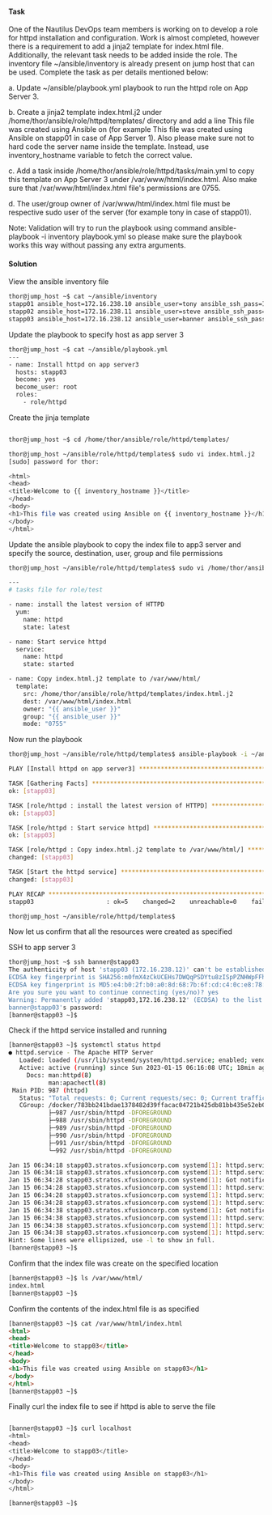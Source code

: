 #### Task

One of the Nautilus DevOps team members is working on to develop a role for httpd installation and configuration. Work is almost completed, however there is a requirement to add a jinja2 template for index.html file. Additionally, the relevant task needs to be added inside the role. The inventory file ~/ansible/inventory is already present on jump host that can be used. Complete the task as per details mentioned below:



a. Update ~/ansible/playbook.yml playbook to run the httpd role on App Server 3.

b. Create a jinja2 template index.html.j2 under /home/thor/ansible/role/httpd/templates/ directory and add a line This file was created using Ansible on <respective server> (for example This file was created using Ansible on stapp01 in case of App Server 1). Also please make sure not to hard code the server name inside the template. Instead, use inventory_hostname variable to fetch the correct value.

c. Add a task inside /home/thor/ansible/role/httpd/tasks/main.yml to copy this template on App Server 3 under /var/www/html/index.html. Also make sure that /var/www/html/index.html file's permissions are 0755.

d. The user/group owner of /var/www/html/index.html file must be respective sudo user of the server (for example tony in case of stapp01).

Note: Validation will try to run the playbook using command ansible-playbook -i inventory playbook.yml so please make sure the playbook works this way without passing any extra arguments.

#### Solution

View the ansible inventory file

```bash
thor@jump_host ~$ cat ~/ansible/inventory
stapp01 ansible_host=172.16.238.10 ansible_user=tony ansible_ssh_pass=Ir0nM@n
stapp02 ansible_host=172.16.238.11 ansible_user=steve ansible_ssh_pass=Am3ric@
stapp03 ansible_host=172.16.238.12 ansible_user=banner ansible_ssh_pass=BigGr33nthor@jump_host ~$ 
```


Update the playbook to specify host as app server 3

```bash
thor@jump_host ~$ cat ~/ansible/playbook.yml
---
- name: Install httpd on app server3
  hosts: stapp03
  become: yes
  become_user: root
  roles:
    - role/httpd
```

Create the jinja template

```bash

thor@jump_host ~$ cd /home/thor/ansible/role/httpd/templates/

thor@jump_host ~/ansible/role/httpd/templates$ sudo vi index.html.j2
[sudo] password for thor: 

<html>
<head>
<title>Welcome to {{ inventory_hostname }}</title>
</head>
<body>
<h1>This file was created using Ansible on {{ inventory_hostname }}</h1>
</body>
</html>
```

Update the ansible playbook to copy the index file to app3 server and specify the source, destination, user, group and file permissions

```bash
thor@jump_host ~/ansible/role/httpd/templates$ sudo vi /home/thor/ansible/role/httpd/tasks/main.yml

---
# tasks file for role/test

- name: install the latest version of HTTPD
  yum:
    name: httpd
    state: latest

- name: Start service httpd
  service:
    name: httpd
    state: started

- name: Copy index.html.j2 template to /var/www/html/
  template:
    src: /home/thor/ansible/role/httpd/templates/index.html.j2
    dest: /var/www/html/index.html
    owner: "{{ ansible_user }}"
    group: "{{ ansible_user }}"
    mode: "0755"
```


Now run the playbook

```bash
thor@jump_host ~/ansible/role/httpd/templates$ ansible-playbook -i ~/ansible/inventory ~/ansible/playbook.yml

PLAY [Install httpd on app server3] *******************************************************************************************************************************************

TASK [Gathering Facts] ********************************************************************************************************************************************************
ok: [stapp03]

TASK [role/httpd : install the latest version of HTTPD] ***********************************************************************************************************************
ok: [stapp03]

TASK [role/httpd : Start service httpd] ***************************************************************************************************************************************
ok: [stapp03]

TASK [role/httpd : Copy index.html.j2 template to /var/www/html/] *************************************************************************************************************
changed: [stapp03]

TASK [Start the httpd service] ************************************************************************************************************************************************
changed: [stapp03]

PLAY RECAP ********************************************************************************************************************************************************************
stapp03                    : ok=5    changed=2    unreachable=0    failed=0    skipped=0    rescued=0    ignored=0   

thor@jump_host ~/ansible/role/httpd/templates$ 
```

Now let us confirm that all the resources were created as specified

SSH to app server 3

```bash
thor@jump_host ~$ ssh banner@stapp03
The authenticity of host 'stapp03 (172.16.238.12)' can't be established.
ECDSA key fingerprint is SHA256:m0fmX4zCkUCEHs7DWQqPSDYtu8zISpPZNHWpFFhOWYM.
ECDSA key fingerprint is MD5:e4:b0:2f:b0:a0:8d:68:7b:6f:cd:c4:0c:e8:78:a3:d2.
Are you sure you want to continue connecting (yes/no)? yes
Warning: Permanently added 'stapp03,172.16.238.12' (ECDSA) to the list of known hosts.
banner@stapp03's password: 
[banner@stapp03 ~]$ 
```

Check if the httpd service installed and running

```bash
[banner@stapp03 ~]$ systemctl status httpd
● httpd.service - The Apache HTTP Server
   Loaded: loaded (/usr/lib/systemd/system/httpd.service; enabled; vendor preset: disabled)
   Active: active (running) since Sun 2023-01-15 06:16:08 UTC; 18min ago
     Docs: man:httpd(8)
           man:apachectl(8)
 Main PID: 987 (httpd)
   Status: "Total requests: 0; Current requests/sec: 0; Current traffic:   0 B/sec"
   CGroup: /docker/783bb241bdae1378482d39ffacac04721b425db81bb435e52eb07d67b2704cd7/system.slice/httpd.service
           ├─987 /usr/sbin/httpd -DFOREGROUND
           ├─988 /usr/sbin/httpd -DFOREGROUND
           ├─989 /usr/sbin/httpd -DFOREGROUND
           ├─990 /usr/sbin/httpd -DFOREGROUND
           ├─991 /usr/sbin/httpd -DFOREGROUND
           └─992 /usr/sbin/httpd -DFOREGROUND

Jan 15 06:34:18 stapp03.stratos.xfusioncorp.com systemd[1]: httpd.service: got READY=1
Jan 15 06:34:18 stapp03.stratos.xfusioncorp.com systemd[1]: httpd.service: got STATUS=Total requests: 0; Current requests/sec: 0; Current traffic:   0 B/sec
Jan 15 06:34:28 stapp03.stratos.xfusioncorp.com systemd[1]: Got notification message for unit httpd.service
Jan 15 06:34:28 stapp03.stratos.xfusioncorp.com systemd[1]: httpd.service: Got notification message from PID 987 (READY=1, STATUS=Total requests: 0; Current reques... 0 B/sec)
Jan 15 06:34:28 stapp03.stratos.xfusioncorp.com systemd[1]: httpd.service: got READY=1
Jan 15 06:34:28 stapp03.stratos.xfusioncorp.com systemd[1]: httpd.service: got STATUS=Total requests: 0; Current requests/sec: 0; Current traffic:   0 B/sec
Jan 15 06:34:38 stapp03.stratos.xfusioncorp.com systemd[1]: Got notification message for unit httpd.service
Jan 15 06:34:38 stapp03.stratos.xfusioncorp.com systemd[1]: httpd.service: Got notification message from PID 987 (READY=1, STATUS=Total requests: 0; Current reques... 0 B/sec)
Jan 15 06:34:38 stapp03.stratos.xfusioncorp.com systemd[1]: httpd.service: got READY=1
Jan 15 06:34:38 stapp03.stratos.xfusioncorp.com systemd[1]: httpd.service: got STATUS=Total requests: 0; Current requests/sec: 0; Current traffic:   0 B/sec
Hint: Some lines were ellipsized, use -l to show in full.
[banner@stapp03 ~]$ 
```

Confirm that the index file was create on the specified location


```bash
[banner@stapp03 ~]$ ls /var/www/html/
index.html
[banner@stapp03 ~]$ 
```

Confirm the contents of the index.html file is as specified

```html
[banner@stapp03 ~]$ cat /var/www/html/index.html 
<html>
<head>
<title>Welcome to stapp03</title>
</head>
<body>
<h1>This file was created using Ansible on stapp03</h1>
</body>
</html>
[banner@stapp03 ~]$ 
```

Finally curl the index file to see if httpd is able to serve the file


```bash

[banner@stapp03 ~]$ curl localhost
<html>
<head>
<title>Welcome to stapp03</title>
</head>
<body>
<h1>This file was created using Ansible on stapp03</h1>
</body>
</html>

[banner@stapp03 ~]$ 
```